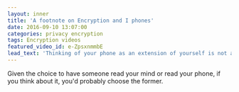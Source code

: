 ```yaml
---
layout: inner
title: 'A footnote on Encryption and I phones'
date: 2016-09-10 13:07:00
categories: privacy encryption 
tags: Encryption videos
featured_video_id: e-ZpsxnmmbE
lead_text: 'Thinking of your phone as an extension of yourself is not an exageration; it's a statement of fact.'
---
```


Given the choice to have someone read your mind or read your phone, if you think about it, you'd probably choose the former.
